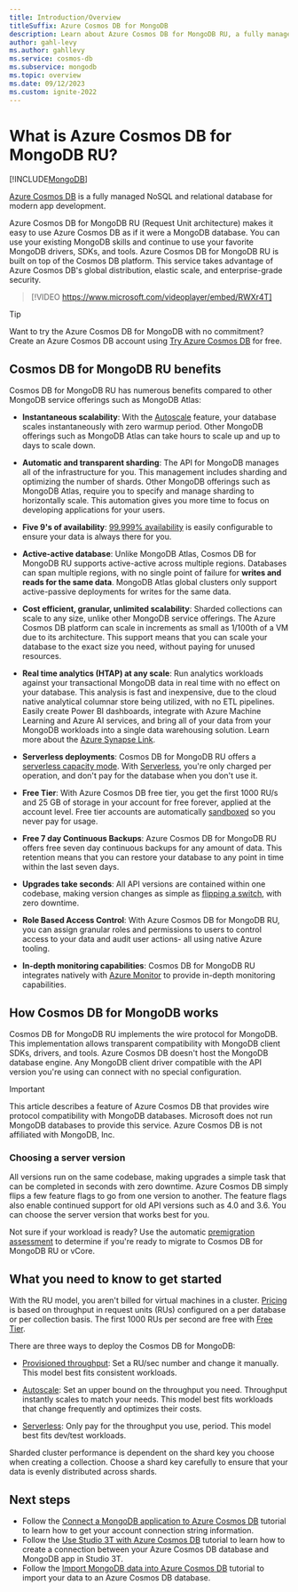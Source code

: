 ```yaml
---
title: Introduction/Overview
titleSuffix: Azure Cosmos DB for MongoDB
description: Learn about Azure Cosmos DB for MongoDB RU, a fully managed MongoDB-compatible database with Instantaneous scalability.
author: gahl-levy
ms.author: gahllevy
ms.service: cosmos-db
ms.subservice: mongodb
ms.topic: overview
ms.date: 09/12/2023
ms.custom: ignite-2022
---
```


# What is Azure Cosmos DB for MongoDB RU?

[!INCLUDE[MongoDB](../../includes/appliesto-mongodb.md)]

[Azure Cosmos DB](../../introduction.md) is a fully managed NoSQL and relational database for modern app development.

Azure Cosmos DB for MongoDB RU (Request Unit architecture) makes it easy to use Azure Cosmos DB as if it were a MongoDB database. You can use your existing MongoDB skills and continue to use your favorite MongoDB drivers, SDKs, and tools. Azure Cosmos DB for MongoDB RU is built on top of the Cosmos DB platform. This service takes advantage of Azure Cosmos DB's global distribution, elastic scale, and enterprise-grade security.

> [!VIDEO https://www.microsoft.com/videoplayer/embed/RWXr4T]

> [!TIP]
> Want to try the Azure Cosmos DB for MongoDB with no commitment? Create an Azure Cosmos DB account using [Try Azure Cosmos DB](../../try-free.md) for free.

## Cosmos DB for MongoDB RU benefits

Cosmos DB for MongoDB RU has numerous benefits compared to other MongoDB service offerings such as MongoDB Atlas:

- **Instantaneous scalability**: With the [Autoscale](../../provision-throughput-autoscale.md) feature, your database scales instantaneously with zero warmup period. Other MongoDB offerings such as MongoDB Atlas can take hours to scale up and up to days to scale down.

- **Automatic and transparent sharding**: The API for MongoDB manages all of the infrastructure for you. This management includes sharding and optimizing the number of shards. Other MongoDB offerings such as MongoDB Atlas, require you to specify and manage sharding to horizontally scale. This automation gives you more time to focus on developing applications for your users.

- **Five 9's of availability**: [99.999% availability](../../high-availability.md) is easily configurable to ensure your data is always there for you.

- **Active-active database**: Unlike MongoDB Atlas, Cosmos DB for MongoDB RU supports active-active across multiple regions. Databases can span multiple regions, with no single point of failure for **writes and reads for the same data**. MongoDB Atlas global clusters only support active-passive deployments for writes for the same data.  
- **Cost efficient, granular, unlimited scalability**: Sharded collections can scale to any size, unlike other MongoDB service offerings. The Azure Cosmos DB platform can scale in increments as small as 1/100th of a VM due to its architecture. This support means that you can scale your database to the exact size you need, without paying for unused resources.

- **Real time analytics (HTAP) at any scale**: Run analytics workloads against your transactional MongoDB data in real time with no effect on your database. This analysis is fast and inexpensive, due to the cloud native analytical columnar store being utilized, with no ETL pipelines. Easily create Power BI dashboards, integrate with Azure Machine Learning and Azure AI services, and bring all of your data from your MongoDB workloads into a single data warehousing solution. Learn more about the [Azure Synapse Link](../../synapse-link.md).

- **Serverless deployments**: Cosmos DB for MongoDB RU offers a [serverless capacity mode](../../serverless.md). With [Serverless](../../serverless.md), you're only charged per operation, and don't pay for the database when you don't use it.

- **Free Tier**: With Azure Cosmos DB free tier, you get the first 1000 RU/s and 25 GB of storage in your account for free forever, applied at the account level. Free tier accounts are automatically [sandboxed](../../limit-total-account-throughput.md) so you never pay for usage.

- **Free 7 day Continuous Backups**: Azure Cosmos DB for MongoDB RU offers free seven day continuous backups for any amount of data. This retention means that you can restore your database to any point in time within the last seven days.

- **Upgrades take seconds**: All API versions are contained within one codebase, making version changes as simple as [flipping a switch](upgrade-version.md), with zero downtime.

- **Role Based Access Control**: With Azure Cosmos DB for MongoDB RU, you can assign granular roles and permissions to users to control access to your data and audit user actions- all using native Azure tooling.

- **In-depth monitoring capabilities**: Cosmos DB for MongoDB RU integrates natively with [Azure Monitor](../../../../azure-monitor/overview.md) to provide in-depth monitoring capabilities.

## How Cosmos DB for MongoDB works

Cosmos DB for MongoDB RU implements the wire protocol for MongoDB. This implementation allows transparent compatibility with MongoDB client SDKs, drivers, and tools. Azure Cosmos DB doesn't host the MongoDB database engine. Any MongoDB client driver compatible with the API version you're using can connect with no special configuration.

> [!IMPORTANT]
> This article describes a feature of Azure Cosmos DB that provides wire protocol compatibility with MongoDB databases. Microsoft does not run MongoDB databases to provide this service. Azure Cosmos DB is not affiliated with MongoDB, Inc.

### Choosing a server version

All versions run on the same codebase, making upgrades a simple task that can be completed in seconds with zero downtime. Azure Cosmos DB simply flips a few feature flags to go from one version to another.  The feature flags also enable continued support for old API versions such as 4.0 and 3.6. You can choose the server version that works best for you.

Not sure if your workload is ready? Use the automatic [premigration assessment](pre-migration-steps.md) to determine if you're ready to migrate to Cosmos DB for MongoDB RU or vCore.

## What you need to know to get started

With the RU model, you aren't billed for virtual machines in a cluster. [Pricing](../../how-pricing-works.md) is based on throughput in request units (RUs) configured on a per database or per collection basis. The first 1000 RUs per second are free with [Free Tier](../../free-tier.md).

There are three ways to deploy the Cosmos DB for MongoDB:

- [Provisioned throughput](../../set-throughput.md): Set a RU/sec number and change it manually. This model best fits consistent workloads.

- [Autoscale](../../provision-throughput-autoscale.md): Set an upper bound on the throughput you need. Throughput instantly scales to match your needs. This model best fits workloads that change frequently and optimizes their costs.

- [Serverless](../../serverless.md): Only pay for the throughput you use, period. This model best fits dev/test workloads.

Sharded cluster performance is dependent on the shard key you choose when creating a collection. Choose a shard key carefully to ensure that your data is evenly distributed across shards.

## Next steps

- Follow the [Connect a MongoDB application to Azure Cosmos DB](connect-account.md) tutorial to learn how to get your account connection string information.
- Follow the [Use Studio 3T with Azure Cosmos DB](connect-using-mongochef.md) tutorial to learn how to create a connection between your Azure Cosmos DB database and MongoDB app in Studio 3T.
- Follow the [Import MongoDB data into Azure Cosmos DB](../../../../dms/tutorial-mongodb-cosmos-db.md?toc=%2fazure%2fcosmos-db%2ftoc.json%253ftoc%253d%2fazure%2fcosmos-db%2ftoc.json) tutorial to import your data to an Azure Cosmos DB database.
